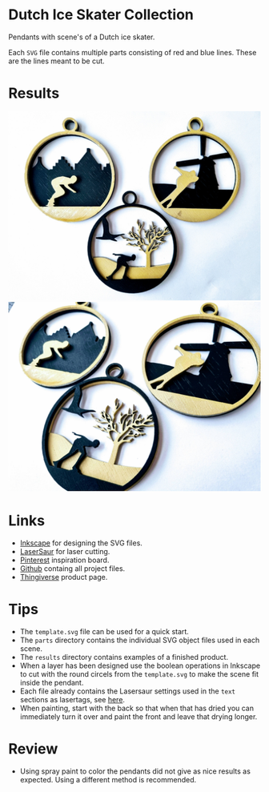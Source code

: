 # Dutch Ice Skater Collection
Pendants with scene's of a Dutch ice skater.

Each `SVG` file contains multiple parts consisting of red and blue lines. These are the lines meant to be cut.  

# Results
![Collection Top](results/top.jpg)
![Collection Angle](results/angle.jpg)

# Links
- [Inkscape](https://inkscape.org/) for designing the SVG files.
- [LaserSaur](https://www.lasersaur.com/) for laser cutting.
- [Pinterest](https://nl.pinterest.com/muaddev/dutch-winter-scene/) inspiration board.
- [Github](https://github.com/MuadDev/LaserCutting/tree/main/dutch_ice_skater_collection) containg all project files.
- [Thingiverse](https://www.thingiverse.com/thing:5191793) product page.

# Tips
- The `template.svg` file can be used for a quick start.
- The `parts` directory contains the individual SVG object files used in each scene.
- The `results` directory contains examples of a finished product. 
- When a layer has been designed use the boolean operations in Inkscape to cut with the round circels from the `template.svg` to make the scene fit inside the pendant. 
- Each file already contains the Lasersaur settings used in the `text` sections as lasertags, see [here](https://github-wiki-see.page/m/nortd/lasersaur/wiki/lasertags).
- When painting, start with the back so that when that has dried you can immediately turn it over and paint the front and leave that drying longer.

# Review
- Using spray paint to color the pendants did not give as nice results as expected. Using a different method is recommended.